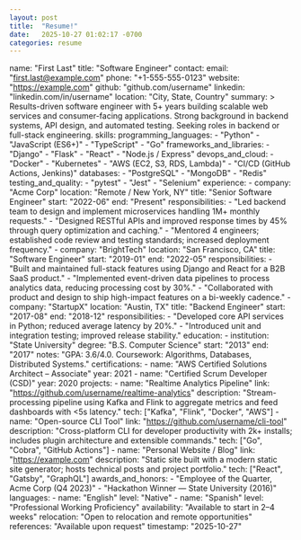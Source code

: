 ```yaml
---
layout: post
title:  "Resume!"
date:   2025-10-27 01:02:17 -0700
categories: resume
---
```




name: "First Last"
title: "Software Engineer"
contact:
    email: "first.last@example.com"
    phone: "+1-555-555-0123"
    website: "https://example.com"
    github: "github.com/username"
    linkedin: "linkedin.com/in/username"
    location: "City, State, Country"
summary: >
    Results-driven software engineer with 5+ years building scalable web services and consumer-facing applications.
    Strong background in backend systems, API design, and automated testing. Seeking roles in backend or full-stack engineering.
skills:
    programming_languages:
        - "Python"
        - "JavaScript (ES6+)"
        - "TypeScript"
        - "Go"
    frameworks_and_libraries:
        - "Django"
        - "Flask"
        - "React"
        - "Node.js / Express"
    devops_and_cloud:
        - "Docker"
        - "Kubernetes"
        - "AWS (EC2, S3, RDS, Lambda)"
        - "CI/CD (GitHub Actions, Jenkins)"
    databases:
        - "PostgreSQL"
        - "MongoDB"
        - "Redis"
    testing_and_quality:
        - "pytest"
        - "Jest"
        - "Selenium"
experience:
    - company: "Acme Corp"
        location: "Remote / New York, NY"
        title: "Senior Software Engineer"
        start: "2022-06"
        end: "Present"
        responsibilities:
            - "Led backend team to design and implement microservices handling 1M+ monthly requests."
            - "Designed RESTful APIs and improved response times by 45% through query optimization and caching."
            - "Mentored 4 engineers; established code review and testing standards; increased deployment frequency."
    - company: "BrightTech"
        location: "San Francisco, CA"
        title: "Software Engineer"
        start: "2019-01"
        end: "2022-05"
        responsibilities:
            - "Built and maintained full-stack features using Django and React for a B2B SaaS product."
            - "Implemented event-driven data pipelines to process analytics data, reducing processing cost by 30%."
            - "Collaborated with product and design to ship high-impact features on a bi-weekly cadence."
    - company: "StartupX"
        location: "Austin, TX"
        title: "Backend Engineer"
        start: "2017-08"
        end: "2018-12"
        responsibilities:
            - "Developed core API services in Python; reduced average latency by 20%."
            - "Introduced unit and integration testing; improved release stability."
education:
    - institution: "State University"
        degree: "B.S. Computer Science"
        start: "2013"
        end: "2017"
        notes: "GPA: 3.6/4.0. Coursework: Algorithms, Databases, Distributed Systems."
certifications:
    - name: "AWS Certified Solutions Architect – Associate"
        year: 2021
    - name: "Certified Scrum Developer (CSD)"
        year: 2020
projects:
    - name: "Realtime Analytics Pipeline"
        link: "https://github.com/username/realtime-analytics"
        description: "Stream-processing pipeline using Kafka and Flink to aggregate metrics and feed dashboards with <5s latency."
        tech: ["Kafka", "Flink", "Docker", "AWS"]
    - name: "Open-source CLI Tool"
        link: "https://github.com/username/cli-tool"
        description: "Cross-platform CLI for developer productivity with 2k+ installs; includes plugin architecture and extensible commands."
        tech: ["Go", "Cobra", "GitHub Actions"]
    - name: "Personal Website / Blog"
        link: "https://example.com"
        description: "Static site built with a modern static site generator; hosts technical posts and project portfolio."
        tech: ["React", "Gatsby", "GraphQL"]
awards_and_honors:
    - "Employee of the Quarter, Acme Corp (Q4 2023)"
    - "Hackathon Winner — State University (2016)"
languages:
    - name: "English"
        level: "Native"
    - name: "Spanish"
        level: "Professional Working Proficiency"
availability: "Available to start in 2–4 weeks"
relocation: "Open to relocation and remote opportunities"
references: "Available upon request"
timestamp: "2025-10-27"